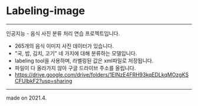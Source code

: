 # Labeling-image
--------------------------------------------------------------------------------
인공지능 - 음식 사진 분류 처리 연습 프로젝트입니다.

- 265개의 음식 이미지 사진 데이터가 있습니다.
- "국, 밥, 김치, 고기" 네 가지에 대해 분류하는 모델입니다.
- labeling tool을 사용하며, 라벨링된 값은 xml파일로 저장됩니다.
- 파일이 다 올라가지 않아 구글 드라이브 주소를 올립니다.
- https://drive.google.com/drive/folders/1ElNzE4FRH93kqEDLkqMOzgKSCFUlbkF2?usp=sharing

-------------------------------------------------------------------------------
made on 2021.4.
